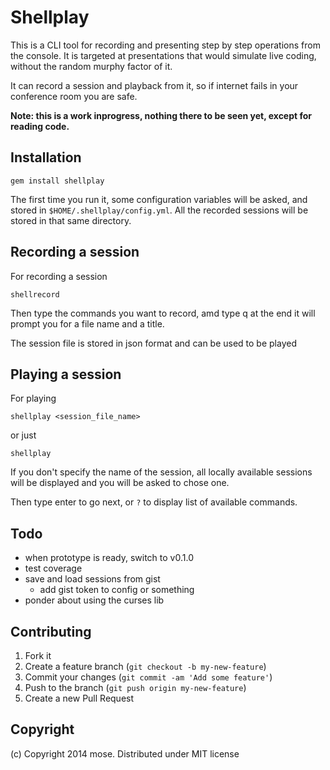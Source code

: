 Shellplay
==================

This is a CLI tool for recording and presenting step by step operations from the console. It is targeted at presentations that would simulate live coding, without the random murphy factor of it.

It can record a session and playback from it, so if internet fails in your conference room you are safe.

**Note: this is a work inprogress, nothing there to be seen yet, except for reading code.**

## Installation

    gem install shellplay

The first time you run it, some configuration variables will be asked, and stored in `$HOME/.shellplay/config.yml`. All the recorded sessions will be stored in that same directory.

## Recording a session

For recording a session

    shellrecord

Then type the commands you want to record, amd type q at the end it will prompt you for a file name and a title.

The session file is stored in json format and can be used to be played

## Playing a session

For playing

    shellplay <session_file_name>

or just

    shellplay

If you don't specify the name of the session, all locally available sessions will be displayed and you will be asked to chose one.

Then type enter to go next, or `?` to display list of available commands.

## Todo

- when prototype is ready, switch to v0.1.0
- test coverage
- save and load sessions from gist
  - add gist token to config or something
- ponder about using the curses lib


## Contributing

1. Fork it
2. Create a feature branch (`git checkout -b my-new-feature`)
3. Commit your changes (`git commit -am 'Add some feature'`)
4. Push to the branch (`git push origin my-new-feature`)
5. Create a new Pull Request

## Copyright

(c) Copyright 2014 mose. Distributed under MIT license
